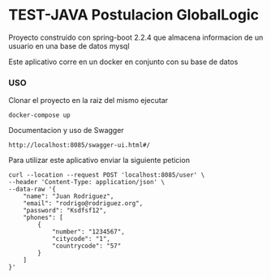 TEST-JAVA Postulacion GlobalLogic
====================

Proyecto construido con spring-boot 2.2.4
que almacena informacion de un usuario en una base de datos mysql

Este aplicativo corre en un docker en conjunto con su base de datos

### USO
Clonar el proyecto
en la raiz del mismo ejecutar
```
docker-compose up
```

Documentacion y uso de Swagger
```
http://localhost:8085/swagger-ui.html#/
```

Para utilizar este aplicativo enviar la siguiente peticion
```
curl --location --request POST 'localhost:8085/user' \
--header 'Content-Type: application/json' \
--data-raw '{
    "name": "Juan Rodriguez",
    "email": "rodrigo@rodriguez.org",
    "password": "Ksdfsf12",
    "phones": [
        {
            "number": "1234567",
            "citycode": "1",
            "countrycode": "57"
        }
    ]
}'
```
